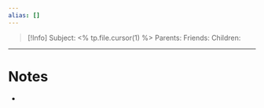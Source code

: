 ```yaml
---
alias: []
---
```

> [!Info]
> Subject: <% tp.file.cursor(1) %>
> Parents: 
> Friends: 
> Children: 
---
> 

# Notes
- 